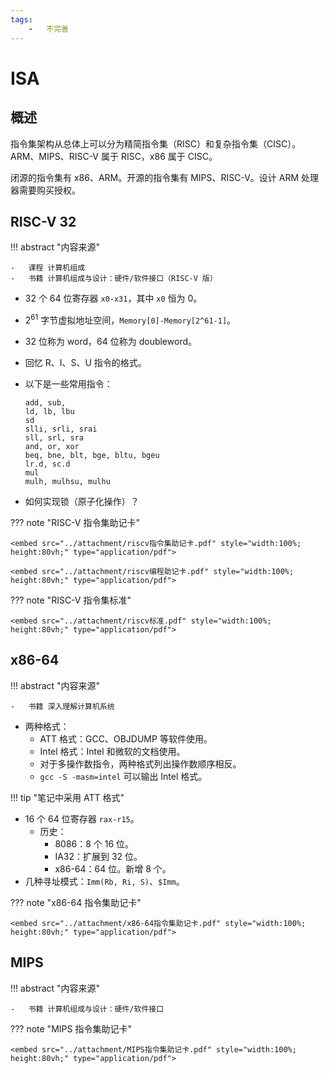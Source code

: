 ```yaml
---
tags:
    -   不完善
---
```

# ISA

## 概述

指令集架构从总体上可以分为精简指令集（RISC）和复杂指令集（CISC）。ARM、MIPS、RISC-V 属于 RISC，x86 属于 CISC。

闭源的指令集有 x86、ARM。开源的指令集有 MIPS、RISC-V。设计 ARM 处理器需要购买授权。

## RISC-V 32

!!! abstract "内容来源"

    -   课程 计算机组成
    -   书籍 计算机组成与设计：硬件/软件接口（RISC-V 版）

- 32 个 64 位寄存器 `x0-x31`，其中 `x0` 恒为 0。
- $2^{61}$ 字节虚拟地址空间，`Memory[0]-Memory[2^61-1]`。
- 32 位称为 word，64 位称为 doubleword。
- 回忆 R、I、S、U 指令的格式。
- 以下是一些常用指令：

    ```text
    add, sub, 
    ld, lb, lbu
    sd
    slli, srli, srai
    sll, srl, sra
    and, or, xor
    beq, bne, blt, bge, bltu, bgeu
    lr.d, sc.d
    mul
    mulh, mulhsu, mulhu
    ```

- 如何实现锁（原子化操作）？

??? note "RISC-V 指令集助记卡"

    <embed src="../attachment/riscv指令集助记卡.pdf" style="width:100%; height:80vh;" type="application/pdf">

    <embed src="../attachment/riscv编程助记卡.pdf" style="width:100%; height:80vh;" type="application/pdf">

??? note "RISC-V 指令集标准"

    <embed src="../attachment/riscv标准.pdf" style="width:100%; height:80vh;" type="application/pdf">

## x86-64

!!! abstract "内容来源"

    -   书籍 深入理解计算机系统

- 两种格式：
    - ATT 格式：GCC、OBJDUMP 等软件使用。
    - Intel 格式：Intel 和微软的文档使用。
    - 对于多操作数指令，两种格式列出操作数顺序相反。
    - `gcc -S -masm=intel` 可以输出 Intel 格式。

!!! tip "笔记中采用 ATT 格式"

- 16 个 64 位寄存器 `rax-r15`。
    - 历史：
        - 8086：8 个 16 位。
        - IA32：扩展到 32 位。
        - x86-64：64 位。新增 8 个。
- 几种寻址模式：`Imm(Rb, Ri, S)`、`$Imm`。

??? note "x86-64 指令集助记卡"

    <embed src="../attachment/x86-64指令集助记卡.pdf" style="width:100%; height:80vh;" type="application/pdf">

## MIPS

!!! abstract "内容来源"

    -   书籍 计算机组成与设计：硬件/软件接口

??? note "MIPS 指令集助记卡"

    <embed src="../attachment/MIPS指令集助记卡.pdf" style="width:100%; height:80vh;" type="application/pdf">
